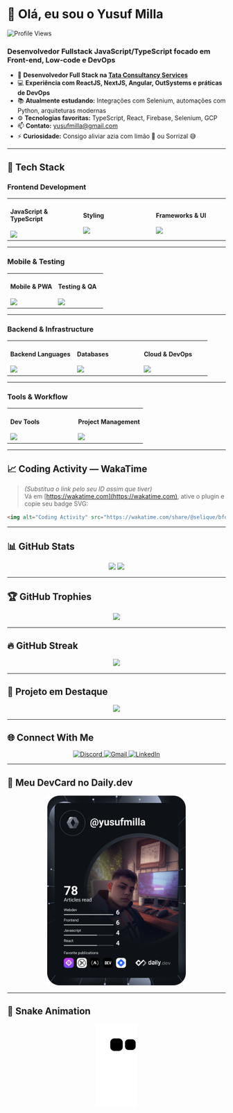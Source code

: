 # 👋 Olá, eu sou o Yusuf Milla

<p align="left">
  <img src="https://komarev.com/ghpvc/?username=Damhafi&label=Profile%20views&color=3982F7&style=flat" alt="Profile Views"/>
</p>

### Desenvolvedor Fullstack JavaScript/TypeScript focado em Front-end, Low-code e DevOps

- 💼 **Desenvolvedor Full Stack na [Tata Consultancy Services](https://www.tcs.com/)**
- 💻 **Experiência com ReactJS, NextJS, Angular, OutSystems e práticas de DevOps**
- 📚 **Atualmente estudando:** Integrações com Selenium, automações com Python, arquiteturas modernas
- ⚙️ **Tecnologias favoritas:** TypeScript, React, Firebase, Selenium, GCP
- 📫 **Contato:** yusufmilla@gmail.com
- ⚡ **Curiosidade:** Consigo aliviar azia com limão 🍋 ou Sorrizal 😅

---

## 🔧 Tech Stack

### Frontend Development

<table>
<tr>
<td width="33%">

#### JavaScript & TypeScript  
<img src="https://skillicons.dev/icons?i=js,ts,react,nextjs,angular" />

</td>
<td width="33%">

#### Styling  
<img src="https://skillicons.dev/icons?i=tailwind,css,html,figma,styledcomponents" />

</td>
<td width="33%">

#### Frameworks & UI  
<img src="https://skillicons.dev/icons?i=bootstrap,materialui" />

</td>
</tr>
</table>

---

### Mobile & Testing

<table>
<tr>
<td width="50%">

#### Mobile & PWA  
<img src="https://skillicons.dev/icons?i=react,androidstudio" />

</td>
<td width="50%">

#### Testing & QA  
<img src="https://skillicons.dev/icons?i=jest,selenium,cypress" />

</td>
</tr>
</table>

---

### Backend & Infrastructure

<table>
<tr>
<td width="33%">

#### Backend Languages  
<img src="https://skillicons.dev/icons?i=nodejs,python" />

</td>
<td width="33%">

#### Databases  
<img src="https://skillicons.dev/icons?i=postgres,mongodb,firebase" />

</td>
<td width="33%">

#### Cloud & DevOps  
<img src="https://skillicons.dev/icons?i=git,docker,kubernetes,aws,gcp" />

</td>
</tr>
</table>

---

### Tools & Workflow

<table>
<tr>
<td width="50%">

#### Dev Tools  
<img src="https://skillicons.dev/icons?i=vscode,vercel,github" />

</td>
<td width="50%">

#### Project Management  
<img src="https://skillicons.dev/icons?i=trello,notion" />

</td>
</tr>
</table>

---

## 📈 Coding Activity — WakaTime

> _(Substitua o link pelo seu ID assim que tiver)_  
> Vá em [https://wakatime.com](https://wakatime.com), ative o plugin e copie seu badge SVG:

```html
<img alt="Coding Activity" src="https://wakatime.com/share/@selique/bfd2d37d-6bba-48d3-98a4-311c230e0bf6.svg" />
```

---

## 📊 GitHub Stats

<div align="center">
  <img height="180em" src="https://github-readme-stats.vercel.app/api?username=Damhafi&show_icons=true&theme=tokyonight&include_all_commits=true&count_private=true" />
  <img height="180em" src="https://github-readme-stats.vercel.app/api/top-langs/?username=Damhafi&layout=compact&langs_count=7&theme=tokyonight" />
</div>

---

## 🏆 GitHub Trophies

<div align="center">
  <img src="https://github-profile-trophy.vercel.app/?username=Damhafi&theme=discord&no-frame=false&no-bg=true&margin-w=4" />
</div>

---

## 🔥 GitHub Streak

<div align="center">
  <img src="https://github-readme-streak-stats.herokuapp.com/?user=Damhafi&theme=tokyonight" />
</div>

---

## 🚀 Projeto em Destaque

<div align="center">
  <a href="https://github.com/Damhafi/your-featured-repo">
    <img src="https://github-readme-stats.vercel.app/api/pin/?username=Damhafi&repo=your-featured-repo&theme=tokyonight" />
  </a>
</div>

---

## 🌐 Connect With Me

<div align="center">
  <a href="https://discord.gg/" target="_blank">
    <img src="https://img.shields.io/badge/Discord-%237289DA.svg?style=for-the-badge&logo=discord&logoColor=white" alt="Discord" />
  </a>
  <a href="mailto:yusufmilla@gmail.com">
    <img src="https://img.shields.io/badge/Gmail-D14836?style=for-the-badge&logo=gmail&logoColor=white" alt="Gmail" />
  </a>
  <a href="https://www.linkedin.com/in/yusufmilla" target="_blank">
    <img src="https://img.shields.io/badge/LinkedIn-%230077B5.svg?style=for-the-badge&logo=linkedin&logoColor=white" alt="LinkedIn" />
  </a>
</div>

---

## 🧾 Meu DevCard no Daily.dev

<div align="center">
  <a href="https://app.daily.dev/yusufmilla">
    <img src="https://github.com/Damhafi/Damhafi/blob/main/devcard.svg" width="320" alt="Yusuf Hafi's Dev Card" />
  </a>
</div>

---

## 🐍 Snake Animation

<div align="center">
  <img src="https://github.com/Damhafi/Damhafi/blob/output/github-contribution-grid-snake.svg" />
</div>
